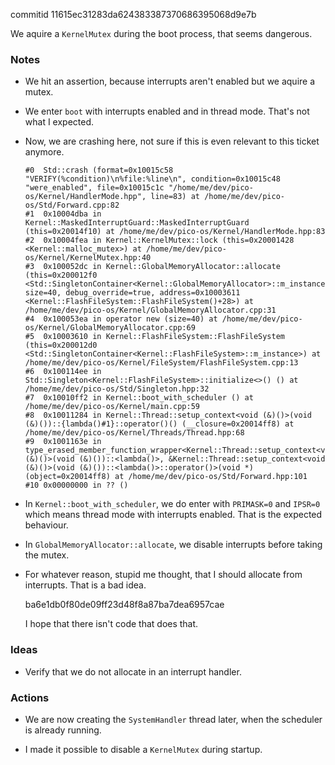 commitid 11615ec31283da624383387370686395068d9e7b

We aquire a `KernelMutex` during the boot process, that seems dangerous.

### Notes

-   We hit an assertion, because interrupts aren't enabled but we aquire a mutex.

-   We enter `boot` with interrupts enabled and in thread mode.
    That's not what I expected.

-   Now, we are crashing here, not sure if this is even relevant to this ticket anymore.

    ```none
    #0  Std::crash (format=0x10015c58 "VERIFY(%condition)\n%file:%line\n", condition=0x10015c48 "were_enabled", file=0x10015c1c "/home/me/dev/pico-os/Kernel/HandlerMode.hpp", line=83) at /home/me/dev/pico-os/Std/Forward.cpp:82
    #1  0x10004dba in Kernel::MaskedInterruptGuard::MaskedInterruptGuard (this=0x20014f10) at /home/me/dev/pico-os/Kernel/HandlerMode.hpp:83
    #2  0x10004fea in Kernel::KernelMutex::lock (this=0x20001428 <Kernel::malloc_mutex>) at /home/me/dev/pico-os/Kernel/KernelMutex.hpp:40
    #3  0x100052dc in Kernel::GlobalMemoryAllocator::allocate (this=0x200012f0 <Std::SingletonContainer<Kernel::GlobalMemoryAllocator>::m_instance>, size=40, debug_override=true, address=0x10003611 <Kernel::FlashFileSystem::FlashFileSystem()+28>) at /home/me/dev/pico-os/Kernel/GlobalMemoryAllocator.cpp:31
    #4  0x100053ea in operator new (size=40) at /home/me/dev/pico-os/Kernel/GlobalMemoryAllocator.cpp:69
    #5  0x10003610 in Kernel::FlashFileSystem::FlashFileSystem (this=0x200012d0 <Std::SingletonContainer<Kernel::FlashFileSystem>::m_instance>) at /home/me/dev/pico-os/Kernel/FileSystem/FlashFileSystem.cpp:13
    #6  0x100114ee in Std::Singleton<Kernel::FlashFileSystem>::initialize<>() () at /home/me/dev/pico-os/Std/Singleton.hpp:32
    #7  0x10010ff2 in Kernel::boot_with_scheduler () at /home/me/dev/pico-os/Kernel/main.cpp:59
    #8  0x10011284 in Kernel::Thread::setup_context<void (&)()>(void (&)())::{lambda()#1}::operator()() (__closure=0x20014ff8) at /home/me/dev/pico-os/Kernel/Threads/Thread.hpp:68
    #9  0x1001163e in type_erased_member_function_wrapper<Kernel::Thread::setup_context<void (&)()>(void (&)())::<lambda()>, &Kernel::Thread::setup_context<void (&)()>(void (&)())::<lambda()>::operator()>(void *) (object=0x20014ff8) at /home/me/dev/pico-os/Std/Forward.hpp:101
    #10 0x00000000 in ?? ()
    ```

-   In `Kernel::boot_with_scheduler`, we do enter with `PRIMASK=0` and `IPSR=0` which means thread mode with interrupts enabled.
    That is the expected behaviour.

-   In `GlobalMemoryAllocator::allocate`, we disable interrupts before taking the mutex.

-   For whatever reason, stupid me thought, that I should allocate from interrupts.
    That is a bad idea.

    ba6e1db0f80de09ff23d48f8a87ba7dea6957cae

    I hope that there isn't code that does that.

### Ideas

-   Verify that we do not allocate in an interrupt handler.

### Actions

-   We are now creating the `SystemHandler` thread later, when the scheduler is already running.

-   I made it possible to disable a `KernelMutex` during startup.
